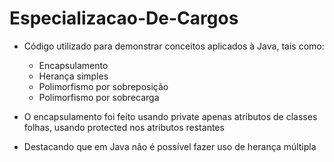 # Especializacao-De-Cargos

- Código utilizado para demonstrar conceitos aplicados à Java, tais como:
  * Encapsulamento
  * Herança simples
  * Polimorfismo por sobreposição
  * Polimorfismo por sobrecarga
 
 - O encapsulamento foi feito usando private apenas atributos de classes folhas, usando protected nos atributos restantes
 
 - Destacando que em Java não é possível fazer uso de herança múltipla
